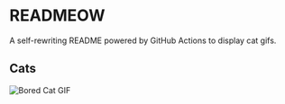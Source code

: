 # READMEOW

A self-rewriting README powered by GitHub Actions to display cat gifs.

## Cats

![Bored Cat GIF](https://media0.giphy.com/media/v1.Y2lkPTlhY2QwMmRhbmxicHJ1ODZiN3gxMmJwMTh2djQ4cmFwNzdnZGkyMW5kZDh5eGNrZCZlcD12MV9naWZzX3NlYXJjaCZjdD1n/mlvseq9yvZhba/200.gif)
